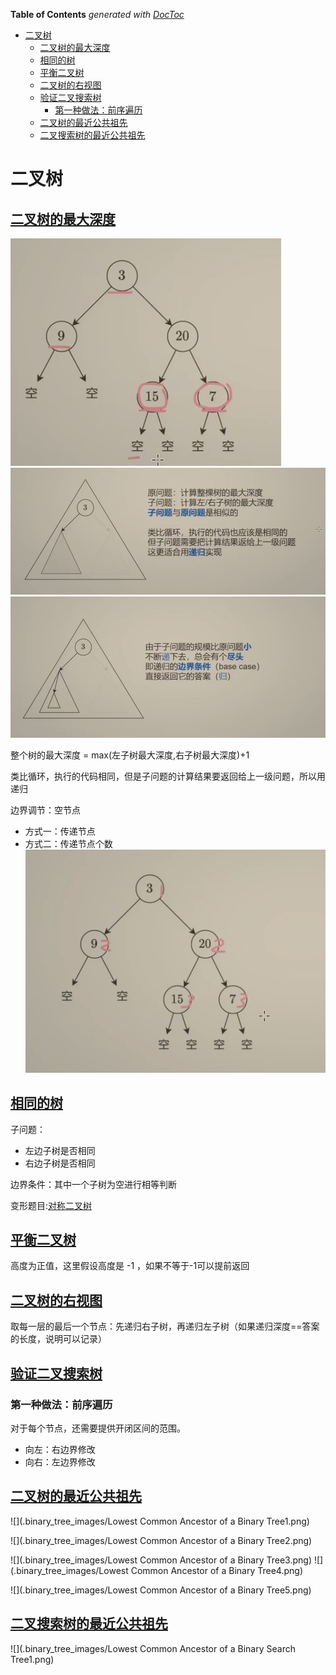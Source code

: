 <!-- START doctoc generated TOC please keep comment here to allow auto update -->
<!-- DON'T EDIT THIS SECTION, INSTEAD RE-RUN doctoc TO UPDATE -->
**Table of Contents**  *generated with [DocToc](https://github.com/thlorenz/doctoc)*

- [二叉树](#%E4%BA%8C%E5%8F%89%E6%A0%91)
  - [二叉树的最大深度](#%E4%BA%8C%E5%8F%89%E6%A0%91%E7%9A%84%E6%9C%80%E5%A4%A7%E6%B7%B1%E5%BA%A6)
  - [相同的树](#%E7%9B%B8%E5%90%8C%E7%9A%84%E6%A0%91)
  - [平衡二叉树](#%E5%B9%B3%E8%A1%A1%E4%BA%8C%E5%8F%89%E6%A0%91)
  - [二叉树的右视图](#%E4%BA%8C%E5%8F%89%E6%A0%91%E7%9A%84%E5%8F%B3%E8%A7%86%E5%9B%BE)
  - [验证二叉搜索树](#%E9%AA%8C%E8%AF%81%E4%BA%8C%E5%8F%89%E6%90%9C%E7%B4%A2%E6%A0%91)
    - [第一种做法：前序遍历](#%E7%AC%AC%E4%B8%80%E7%A7%8D%E5%81%9A%E6%B3%95%E5%89%8D%E5%BA%8F%E9%81%8D%E5%8E%86)
  - [二叉树的最近公共祖先](#%E4%BA%8C%E5%8F%89%E6%A0%91%E7%9A%84%E6%9C%80%E8%BF%91%E5%85%AC%E5%85%B1%E7%A5%96%E5%85%88)
  - [二叉搜索树的最近公共祖先](#%E4%BA%8C%E5%8F%89%E6%90%9C%E7%B4%A2%E6%A0%91%E7%9A%84%E6%9C%80%E8%BF%91%E5%85%AC%E5%85%B1%E7%A5%96%E5%85%88)

<!-- END doctoc generated TOC please keep comment here to allow auto update -->

# 二叉树


## [二叉树的最大深度](104_maximum_depth_of_binary_tree_test.go)
![](.binary_tree_images/max_binary_tree_depth0.png)
![](.binary_tree_images/max_binary_tree_depth1.png)
![](.binary_tree_images/max_binary_tree_depth2.png)

整个树的最大深度 = max(左子树最大深度,右子树最大深度)+1

类比循环，执行的代码相同，但是子问题的计算结果要返回给上一级问题，所以用递归 

边界调节：空节点


- 方式一：传递节点
- 方式二：传递节点个数
![](.binary_tree_images/maximun_depth4.png)


## [相同的树](100_same_tree_test.go)

子问题：
- 左边子树是否相同
- 右边子树是否相同

边界条件：其中一个子树为空进行相等判断


变形题目:[对称二叉树](101_symmetric_tree_test.go)


## [平衡二叉树](110_balanced_binary_tree_test.go)

高度为正值，这里假设高度是 -1 ，如果不等于-1可以提前返回


## [二叉树的右视图](199_binary_tree_right_side_view_test.go)
取每一层的最后一个节点：先递归右子树，再递归左子树（如果递归深度==答案的长度，说明可以记录）



## [验证二叉搜索树](98_validate_binary_search_tree_test.go)

### 第一种做法：前序遍历
对于每个节点，还需要提供开闭区间的范围。
- 向左：右边界修改
- 向右：左边界修改


## [二叉树的最近公共祖先](236_lowest_common_ancestor_of_a_binary_tree_test.go)

![](.binary_tree_images/Lowest Common Ancestor of a Binary Tree1.png)

![](.binary_tree_images/Lowest Common Ancestor of a Binary Tree2.png)

![](.binary_tree_images/Lowest Common Ancestor of a Binary Tree3.png)
![](.binary_tree_images/Lowest Common Ancestor of a Binary Tree4.png)

![](.binary_tree_images/Lowest Common Ancestor of a Binary Tree5.png)


## [二叉搜索树的最近公共祖先](235_lowest_common_ancestor_of_a_binary_search_tree_test.go)

![](.binary_tree_images/Lowest Common Ancestor of a Binary Search Tree1.png)

